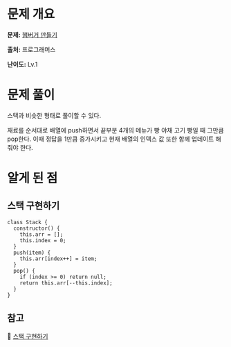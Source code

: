 # 문제 개요

**문제:** [햄버거 만들기](https://school.programmers.co.kr/learn/courses/30/lessons/133502)

**출처:** 프로그래머스

**난이도:** Lv.1

# 문제 풀이

스택과 비슷한 형태로 풀이할 수 있다.

재료를 순서대로 배열에 push하면서 끝부분 4개의 메뉴가 빵 야채 고기 빵일 때 그만큼 pop한다. 이때 정답을 1만큼 증가시키고 현재 배열의 인덱스 값 또한 함께 업데이트 해줘야 한다.

# 알게 된 점

## 스택 구현하기

```tsx
class Stack {
  constructor() {
    this.arr = [];
    this.index = 0;
  }
  push(item) {
    this.arr[index++] = item;
  }
  pop() {
    if (index >= 0) return null;
    return this.arr[--this.index];
  }
}
```

## 참고

🔗 [스택 구현하기](https://velog.io/@kimhyo_0218/JavaScript-%EC%8A%A4%ED%83%9DStack-%EA%B5%AC%ED%98%84%ED%95%98%EA%B8%B0)
